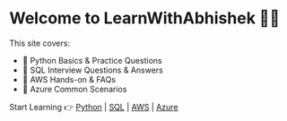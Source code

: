 # Welcome to LearnWithAbhishek 👩‍💻

This site covers:

- 🔹 Python Basics & Practice Questions
- 🔹 SQL Interview Questions & Answers
- 🔹 AWS Hands-on & FAQs
- 🔹 Azure Common Scenarios

Start Learning 👉 [Python](#/python) | [SQL](#/sql) | [AWS](#/aws) | [Azure](#/azure)
